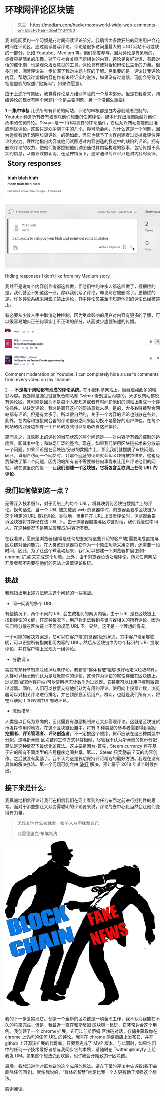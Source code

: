 # 环球网评论区块链

> 原文：<https://medium.com/hackernoon/world-wide-web-comments-on-blockchain-6baff11d4160>

我浏览网页的一个习惯是花时间阅读评论部分。我确信大多数狂热的网络用户会花时间在评论区，通过阅读或写评论。评论是很多访问量最大的 UGC 网站不可或缺的一部分，比如 Youtube、Medium 等。他们高度参与，因为评论是有见地的，或者只是简单的乐趣。对于与社会关键问题相关的内容，评论是良好对话、有趣对话的催化剂，也是观众发表意见的工具。评论具有使对话和辩论民主化的力量。很多时候，阅读评论进一步加深了我对主题内容的了解。更重要的是，评论让我评论内容，帮助我过滤掉内容创作者未经证实的说法，如果没有过滤器，可能会导致我相信虚假的叙述(“假新闻”，如果你愿意)。

由于上述所有原因，我觉得评论是万维网体验的一个基本部分。但是在我看来，网络评论的现状有两个问题(一个是主要问题，另一个没那么重要):

**1 —集中审核**:几乎所有有评论的网站，评论的审核都是由内容创建者控制的。Youtube 频道所有者有权删除他们想要的任何评论。媒体允许出版商隐藏对他们故事的任何评论。Disqus 是一个非常流行的评论插件，它也允许网站管理员批准或删除评论。这些只是众多例子中的几个。你可能会问，为什么这是一个问题，因为适度有助于清除垃圾评论。的确如此，但它也赋予了内容创建者过滤掉批评性评论的权力。理性地指出内容或他们试图通过内容创造的叙述中的缺陷的评论。拥有删除评论的权力，使他们能够控制他们试图通过其内容构建的叙事，包括传播不真实的信息，从而导致假新闻。在这种情况下，通常通过的评论只是对内容的装饰。

![](img/84f275b9639968e1ccf5c1d25b1f3e63.png)

Hiding responses I don’t like from my Medium story

我并不是说每个内容创作者都这样做，但他们中的许多人都这样做了，最糟糕的是，我们甚至不知道这一点，除非我们写了评论，却发现它被删除了。更糟糕的是，许多评论系统采用[影子禁止](https://en.wikipedia.org/wiki/Shadow_banning)评论，其中评论员甚至不知道他们的评论已经被禁止。

有必要从少数人手中取消这种控制，因为受此影响的用户对内容有更多的了解，可以很容易地纠正任何事实上不正确的部分，从而减少虚假陈述的传播。

![](img/cccccb4ed1ef9bd1dce87ed7a047262b.png)

Comment moderation on Youtube. I can completely hide a user’s comments from every video on my channel.

2 — **不是每个网站都有现成的评论系统**。在小型利基网站上，隐藏着如此多的精彩内容。我通常是通过链接聚合网站和 Twitter 看到这些内容的。大多数网站都没有评论区。这可能是因为不是每个人都知道或者有时间在他们的网站上集成一个评论插件。从缺乏评论，我总是离开这样的网站意犹未尽。是的，大多数链接聚合网站都有评论，但是有太多了。所以很自然的，关于一个内容的评论也分散在各处。此外，在内容和链接聚合器的评论部分之间来回切换不是最好的用户体验。在每个网站的内容旁边都有一个评论的方式可以帮助改善这种体验。

简而言之，互联网上的评论的当前状态的两个问题是——对内容所有者的控制的适度性，即其集中化；和缺乏广泛的整合。现在，如果我们使用区块链技术来分散前一个问题。如果评论是在区块链/分散的数据库上，那么我们就摆脱了审核问题。因此，当用户访问一个网站时，对那个[网址](https://en.wikipedia.org/wiki/URL)的评论就会从区块链被拉进来。这也免费解决了第二个问题，因为网站所有者不需要做任何事情来让用户评论他们的网站。我在这里说的是——**让我们创建一个区块链，它将包含互联网上任何 URL 的评论**。

## 我们如何做到这一点？

无需深入技术细节，对于网络上的每个 URL，将其映射到区块链数据库上的评论。换句话说，当一个 URL 被加载到 web 浏览器中时，浏览器会要求区块链为这个特定的 URL 查找评论。类似地，当用户在 URL 上发表评论时，浏览器会告诉区块链将其存储在该 URL 下。由于浏览器直接与区块链对话，我们将绕过中间人，在这种情况下是网站管理员/内容所有者。

在我看来，愿景是浏览器(通常是任何想要支持这些评论的客户端)需要集成直接与区块链对话的能力。在大男孩浏览器将它作为一个原生功能采用之前，还需要一段时间，因此，为了让这个球滚动起来，我们可以创建一个浏览器扩展(例如- chrome 扩展)来完成这个功能。此外，由于浏览器负责处理评论，所以任何网站开发者都不需要在他们的网站上设置评论系统。

## **挑战**

我想指出用上述方法解决这个问题的一些挑战。

*   同一网页的多个 URL:

有些情况下，两个不同的 URL 会生成相同的网页内容。由于 URL 是在区块链上找到评论的关键，在这种情况下，用户将无法看到与该内容相关的所有评论，因为它们将分散在区块链上不同的规范 URL 下。显然，这不是一个理想的情况。

一个可能的解决方案是，它可以在客户端(浏览器)级别解决，其中客户端足够聪明，可以识别所有指向相同内容的 URL。然后从区块链中为每个标识的 URL 提取评论，并在客户端上呈现为一组评论。

*   分散调节:

需要有某种节制来过滤掉垃圾评论。我相信“群体智慧”能够很好地定义垃圾邮件。人群可以标记他们认为是垃圾邮件的评论，这也作为评论的属性存储在区块链上。浏览器(或其他客户端)可以使用标志计数作为过滤器。它甚至可以让用户控制微调过滤器。同样，人们可以投票支持他们认为有用的评论。使用向上投票计数，浏览器可以对相关评论进行排名，并在顶部显示给用户。群众，也就是我们所有人，将在互联网上管理/调节所有的评论。

*   激励措施:

人类是以目标为导向的，因此需要有激励机制来让大众管理评论。这就是区块链货币发挥作用的地方。在这个区块链设置中，将有 3 种类型的参与者需要得到奖励:**挖掘者、评论管理者、评论创造者**，不一定按这个顺序。货币应该在这三种类型中分配。这与斯蒂姆·区块链的工作方式非常相似，尽管我不认为斯蒂姆的货币分配算法是这种情况下最优化的算法。这主要是因为-首先，Steem currency 将在基于它的所有不同类型的应用程序之间共享。第二，Steem 只奖励前 7 天的内容创作。之后就没有奖励了。我不认为这是长期保持评论精选的最好方法。我现在没有具体的解决办法。第一个问题可能会由 [SMT](https://smt.steem.io) 解决，预计将于 2018 年某个时候推出。

## **接下来是什么:**

我真诚地相信评论让我们在相信我们在网上看到的任何东西之前进行批判性的思考。而对于那些想让大众变得聪明的评论者来说，评论的去中心化当然会让他们变得有力量。

> 无论其他什么被保留，牧羊人从不保留自己
> 
> 弗雷德里克·布埃希纳

![](img/840b1817db1467e3e663fda16dc807f3.png)

我的下一步是实现它。创造一个全新的区块链是一项全职工作，我不认为我能在不久的将来完成。但是，我最近一直在和斯蒂姆·区块链一起玩，它非常适合这个用例。我创建了一个 chrome 扩展，它可以与斯蒂姆·区块链对话，存储并获取你在 chrome 上访问的任何 URL 的评论。我将在 chrome 网络商店上发布它，并在 github 上开源该扩展的代码库，只要我完成了 MVP 版本。与此同时，如果你们中的任何一个技术爱好者想与我同步它的本质，请随时在 Twitter @karyfy 上给我发 DM。如果这个想法受到欢迎，也许我会开始致力于区块链。

最后，我想知道你对区块链的这个应用的想法。请在下面的评论中告诉我(我不会删除任何回复)。就像我说的，“群体的智慧”肯定比我一个人更有助于增强这个想法。

感谢阅读。